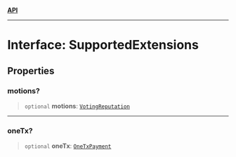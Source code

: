 [**API**](../README.md)

***

# Interface: SupportedExtensions

## Properties

### motions?

> `optional` **motions**: [`VotingReputation`](../classes/VotingReputation.md)

***

### oneTx?

> `optional` **oneTx**: [`OneTxPayment`](../classes/OneTxPayment.md)

